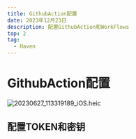 ```yaml
---
title: GithubAction配置
date: 2023年12月23日
description: 配置GithubAction和WorkFlows
top: 2
tag:
  - Haven
---
```

# GithubAction配置
![20230627_113319189_iOS.heic](images/def5e296c7fe345bb8a6aa2fb1c5ab35.heic)
## 配置TOKEN和密钥

